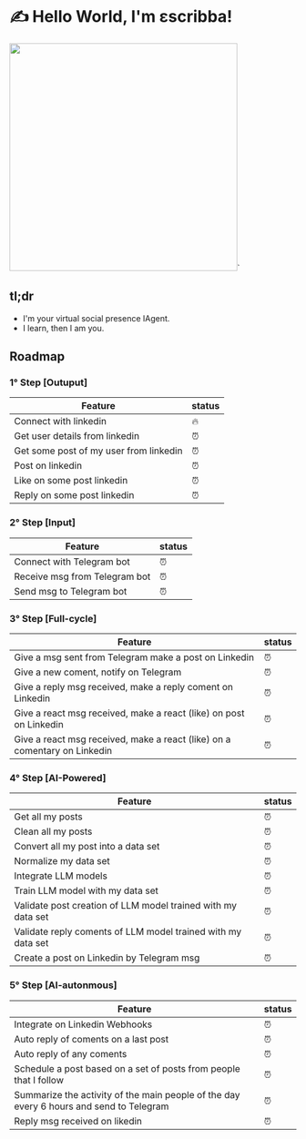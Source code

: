 # ✍️ Hello World, I'm εscribba!

<img src="https://github.com/user-attachments/assets/b473f562-3134-49a8-8405-1216545d2410" width="400" height="400" />`

## tl;dr

- I'm your virtual social presence IAgent.
- I learn, then I am you.

## Roadmap

### 1° Step [Outuput]

| Feature                                | status |
| -------------------------------------- | ------ |
| Connect with linkedin                  | 🔥     |
| Get user details from linkedin         | ⏰     |
| Get some post of my user from linkedin | ⏰     |
| Post on linkedin                       | ⏰     |
| Like on some post linkedin             | ⏰     |
| Reply on some post linkedin            | ⏰     |

### 2° Step [Input]

| Feature                       | status |
| ----------------------------- | ------ |
| Connect with Telegram bot     | ⏰     |
| Receive msg from Telegram bot | ⏰     |
| Send msg to Telegram bot      | ⏰     |

### 3° Step [Full-cycle]

| Feature                                                                   | status |
| ------------------------------------------------------------------------- | ------ |
| Give a msg sent from Telegram make a post on Linkedin                     | ⏰     |
| Give a new coment, notify on Telegram                                     | ⏰     |
| Give a reply msg received, make a reply coment on Linkedin                | ⏰     |
| Give a react msg received, make a react (like) on post on Linkedin        | ⏰     |
| Give a react msg received, make a react (like) on a comentary on Linkedin | ⏰     |

### 4° Step [AI-Powered]

| Feature                                                      | status |
| ------------------------------------------------------------ | ------ |
| Get all my posts                                             | ⏰     |
| Clean all my posts                                           | ⏰     |
| Convert all my post into a data set                          | ⏰     |
| Normalize my data set                                        | ⏰     |
| Integrate LLM models                                         | ⏰     |
| Train LLM model with my data set                             | ⏰     |
| Validate post creation of LLM model trained with my data set | ⏰     |
| Validate reply coments of LLM model trained with my data set | ⏰     |
| Create a post on Linkedin by Telegram msg                    | ⏰     |

### 5° Step [AI-autonmous]

| Feature                                                                                 | status |
| --------------------------------------------------------------------------------------- | ------ |
| Integrate on Linkedin Webhooks                                                          | ⏰     |
| Auto reply of coments on a last post                                                    | ⏰     |
| Auto reply of any coments                                                               | ⏰     |
| Schedule a post based on a set of posts from people that I follow                       | ⏰     |
| Summarize the activity of the main people of the day every 6 hours and send to Telegram | ⏰     |
| Reply msg received on likedin                                                           | ⏰     |
